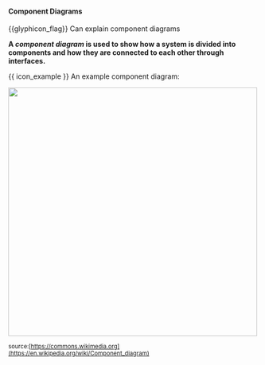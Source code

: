 <div id="title">

#### Component Diagrams

</div>

<span id="prereqs"></span>

<span id="outcomes">{{glyphicon_flag}} Can explain component diagrams</span>

<div id="body">

**A _component diagram_ is used to show how a system is divided into components and how they are connected to each other through interfaces.**

<tip-box> 

{{ icon_example }} An example component diagram:

<img src="{{baseUrl}}/modeling/modelingStructures/componentDiagrams/images/diagram.png" height="500" /><br>

<sub>source:[https://commons.wikimedia.org](https://en.wikipedia.org/wiki/Component_diagram)</sub>

</tip-box>
</div>

<div id="extras">
</div>